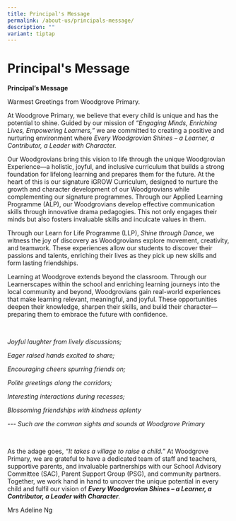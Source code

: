 ```yaml
---
title: Principal's Message
permalink: /about-us/principals-message/
description: ""
variant: tiptap
---
```

<h1><strong>Principal's Message</strong></h1>
<p></p>
<p><strong>Principal’s Message</strong>
</p>
<p>Warmest Greetings from Woodgrove Primary.</p>
<p>At Woodgrove Primary, we believe that every child is unique and has the
potential to shine. Guided by our mission of <em>“Engaging Minds, Enriching Lives, Empowering Learners,”</em> we
are committed to creating a positive and nurturing environment where <em>Every Woodgrovian Shines – a Learner, a Contributor, a Leader with Character.</em>
</p>
<p>Our Woodgrovians bring this vision to life through the unique Woodgrovian
Experience—a holistic, joyful, and inclusive curriculum that builds a strong
foundation for lifelong learning and prepares them for the future. At the
heart of this is our signature iGROW Curriculum, designed to nurture the
growth and character development of our Woodgrovians while complementing
our signature programmes. Through our Applied Learning Programme (ALP),
our Woodgrovians develop effective communication skills through innovative
drama pedagogies. This not only engages their minds but also fosters invaluable
skills and inculcate values in them.</p>
<p>Through our Learn for Life Programme (LLP), <em>Shine through Dance</em>,
we witness the joy of discovery as Woodgrovians explore movement, creativity,
and teamwork. These experiences allow our students to discover their passions
and talents, enriching their lives as they pick up new skills and form
lasting friendships.</p>
<p>Learning at Woodgrove extends beyond the classroom. Through our Learnerscapes
within the school and enriching learning journeys into the local community
and beyond, Woodgrovians gain real-world experiences that make learning
relevant, meaningful, and joyful. These opportunities deepen their knowledge,
sharpen their skills, and build their character—preparing them to embrace
the future with confidence.</p>
<p>&nbsp;</p>
<p><em>Joyful laughter from lively discussions;</em>
</p>
<p><em>Eager raised hands excited to share;</em>
</p>
<p><em>Encouraging cheers spurring friends on;</em>
</p>
<p><em>Polite greetings along the corridors;</em>
</p>
<p><em>Interesting interactions during recesses;</em>
</p>
<p><em>Blossoming friendships with kindness aplenty</em>
</p>
<p><em>--- Such are the common sights and sounds at Woodgrove Primary</em>
</p>
<p>&nbsp;</p>
<p>As the adage goes, <em>“It takes a village to raise a child.”</em> At Woodgrove
Primary, we are grateful to have a dedicated team of staff and teachers,
supportive parents, and invaluable partnerships with our School Advisory
Committee (SAC), Parent Support Group (PSG), and community partners. Together,
we work hand in hand to uncover the unique potential in every child and
fulfil our vision of <strong><em>Every Woodgrovian Shines – a Learner, a Contributor, a Leader with Character</em></strong><em>.</em>
</p>
<p>Mrs Adeline Ng</p>